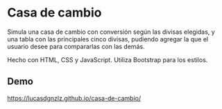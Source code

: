 # Casa de cambio

Simula una casa de cambio con conversión según las divisas elegidas, y una tabla con las principales cinco divisas, pudiendo agregar la que el usuario desee para compararlas con las demás.

Hecho con HTML, CSS y JavaScript. Utiliza Bootstrap para los estilos.
## Demo

https://lucasdgnzlz.github.io/casa-de-cambio/

